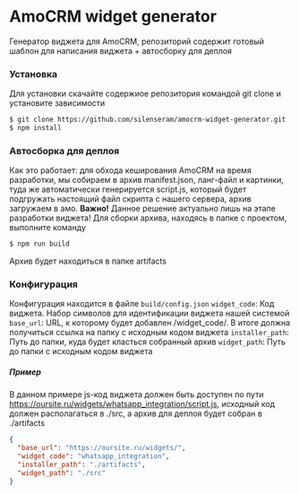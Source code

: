 # AmoCRM widget generator

Генератор виджета для AmoCRM, репозиторий содержит готовый шаблон для написания виджета + автосборку для деплоя

### Установка
Для установки скачайте содержиое репозитория командой git clone и установите зависимости

```sh
$ git clone https://github.com/silenseram/amocrm-widget-generator.git
$ npm install
```
### Автосборка для деплоя

Как это работает: для обхода кеширования AmoCRM на время разработки, мы собираем в архив manifest.json, ланг-файл и картинки, туда же автоматически генерируется script.js, который будет подгружать настоящий файл скрипта с нашего сервера, архив загружаем в амо.
**Важно!** Данное решение актуально лишь на этапе разработки виджета!
Для сборки архива, находясь в папке с проектом, выполните команду

```sh
$ npm run build
```
Архив будет находиться в папке artifacts

### Конфигурация
Конфигурация находится в файле `build/config.json`
`widget_code`: Код виджета. Набор символов для идентификации виджета нашей системой
`base_url`: URL, к которому будет добавлен /widget_code/. В итоге должна получиться ссылка на папку с исходным кодом виджета
`installer_path`: Путь до папки, куда будет класться собранный архив
`widget_path`: Путь до папки с исходным кодом виджета
##### Пример
В данном примере js-код виджета должен быть доступен по пути https://oursite.ru/widgets/whatsapp_integration/script.js, исходный код должен располагаться в ./src, а архив для деплоя будет собран в ./artifacts
```json 
{
  "base_url": "https://oursite.ru/widgets/",
  "widget_code": "whatsapp_integration",
  "installer_path": "./artifacts",
  "widget_path": "./src"
}
```
